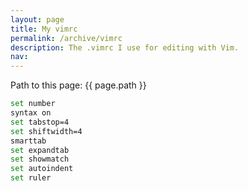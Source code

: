 ```yaml
---
layout: page
title: My vimrc
permalink: /archive/vimrc
description: The .vimrc I use for editing with Vim.
nav:
---
```


Path to this page: {{ page.path }}

```bash
set number
syntax on
set tabstop=4
set shiftwidth=4
smarttab
set expandtab
set showmatch
set autoindent
set ruler
```
